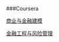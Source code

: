 ###Coursera

[商业与金融建模](https://zh.coursera.org/specializations/wharton-business-financial-modeling)

[金融工程与风险管理](https://www.coursera.org/learn/financial-engineering-1)
